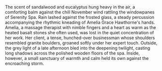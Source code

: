 The scent of sandalwood and eucalyptus hung heavy in the air, a comforting balm against the chill November wind rattling the windowpanes of Serenity Spa.  Rain lashed against the frosted glass, a steady percussion accompanying the rhythmic kneading of Amelia Grace Hawthorne's hands.  Amelia, a massage therapist with nimble fingers and a heart as warm as the heated basalt stones she often used, was lost in the quiet concentration of her work.  Her client, a tense, hunched-over businessman whose shoulders resembled granite boulders, groaned softly under her expert touch.  Outside, the grey light of a late afternoon bled into the deepening twilight, casting long shadows across the polished wooden floors of the spa.  Inside, however, a small sanctuary of warmth and calm held its own against the encroaching storm.
